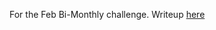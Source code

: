 For the Feb Bi-Monthly challenge. Writeup [here](https://rb3nzr.github.io/posts/Zero2Automated-Feburary-2025-Challenge/)
